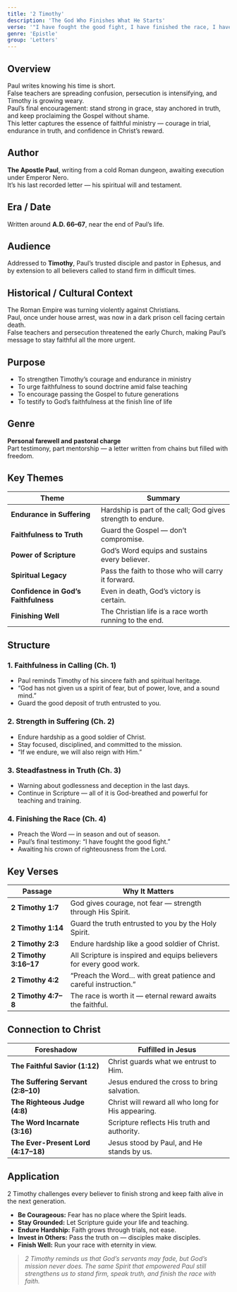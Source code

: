 ```yaml
---
title: '2 Timothy'
description: 'The God Who Finishes What He Starts'
verse: '"I have fought the good fight, I have finished the race, I have kept the faith." — 2 Timothy 4:7'
genre: 'Epistle'
group: 'Letters'
---
```


## Overview  
Paul writes knowing his time is short.  
False teachers are spreading confusion, persecution is intensifying, and Timothy is growing weary.  
Paul’s final encouragement: stand strong in grace, stay anchored in truth, and keep proclaiming the Gospel without shame.  
This letter captures the essence of faithful ministry — courage in trial, endurance in truth, and confidence in Christ’s reward.

## Author  
**The Apostle Paul**, writing from a cold Roman dungeon, awaiting execution under Emperor Nero.  
It’s his last recorded letter — his spiritual will and testament.

## Era / Date  
Written around **A.D. 66–67**, near the end of Paul’s life.

## Audience  
Addressed to **Timothy**, Paul’s trusted disciple and pastor in Ephesus, and by extension to all believers called to stand firm in difficult times.

## Historical / Cultural Context  
The Roman Empire was turning violently against Christians.  
Paul, once under house arrest, was now in a dark prison cell facing certain death.  
False teachers and persecution threatened the early Church, making Paul’s message to stay faithful all the more urgent.

## Purpose  
- To strengthen Timothy’s courage and endurance in ministry  
- To urge faithfulness to sound doctrine amid false teaching  
- To encourage passing the Gospel to future generations  
- To testify to God’s faithfulness at the finish line of life  

## Genre  
**Personal farewell and pastoral charge**  
Part testimony, part mentorship — a letter written from chains but filled with freedom.

## Key Themes  

| Theme | Summary |
|-------|----------|
| **Endurance in Suffering** | Hardship is part of the call; God gives strength to endure. |
| **Faithfulness to Truth** | Guard the Gospel — don’t compromise. |
| **Power of Scripture** | God’s Word equips and sustains every believer. |
| **Spiritual Legacy** | Pass the faith to those who will carry it forward. |
| **Confidence in God’s Faithfulness** | Even in death, God’s victory is certain. |
| **Finishing Well** | The Christian life is a race worth running to the end. |

## Structure  

### 1. Faithfulness in Calling (Ch. 1)
- Paul reminds Timothy of his sincere faith and spiritual heritage.  
- “God has not given us a spirit of fear, but of power, love, and a sound mind.”  
- Guard the good deposit of truth entrusted to you.  

### 2. Strength in Suffering (Ch. 2)
- Endure hardship as a good soldier of Christ.  
- Stay focused, disciplined, and committed to the mission.  
- “If we endure, we will also reign with Him.”  

### 3. Steadfastness in Truth (Ch. 3)
- Warning about godlessness and deception in the last days.  
- Continue in Scripture — all of it is God-breathed and powerful for teaching and training.  

### 4. Finishing the Race (Ch. 4)
- Preach the Word — in season and out of season.  
- Paul’s final testimony: “I have fought the good fight.”  
- Awaiting his crown of righteousness from the Lord.  

## Key Verses  

| Passage | Why It Matters |
|----------|----------------|
| **2 Timothy 1:7** | God gives courage, not fear — strength through His Spirit. |
| **2 Timothy 1:14** | Guard the truth entrusted to you by the Holy Spirit. |
| **2 Timothy 2:3** | Endure hardship like a good soldier of Christ. |
| **2 Timothy 3:16–17** | All Scripture is inspired and equips believers for every good work. |
| **2 Timothy 4:2** | “Preach the Word… with great patience and careful instruction.” |
| **2 Timothy 4:7–8** | The race is worth it — eternal reward awaits the faithful. |

## Connection to Christ  

| Foreshadow | Fulfilled in Jesus |
|-------------|-------------------|
| **The Faithful Savior (1:12)** | Christ guards what we entrust to Him. |
| **The Suffering Servant (2:8–10)** | Jesus endured the cross to bring salvation. |
| **The Righteous Judge (4:8)** | Christ will reward all who long for His appearing. |
| **The Word Incarnate (3:16)** | Scripture reflects His truth and authority. |
| **The Ever-Present Lord (4:17–18)** | Jesus stood by Paul, and He stands by us. |

## Application  
2 Timothy challenges every believer to finish strong and keep faith alive in the next generation.  
- **Be Courageous:** Fear has no place where the Spirit leads.  
- **Stay Grounded:** Let Scripture guide your life and teaching.  
- **Endure Hardship:** Faith grows through trials, not ease.  
- **Invest in Others:** Pass the truth on — disciples make disciples.  
- **Finish Well:** Run your race with eternity in view.  

> *2 Timothy reminds us that God’s servants may fade, but God’s mission never does. The same Spirit that empowered Paul still strengthens us to stand firm, speak truth, and finish the race with faith.*
